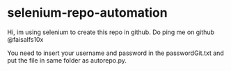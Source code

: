 # selenium-repo-automation
Hi, im using selenium to create this repo in github. Do ping me on github @faisalfs10x

You need to insert your username and password in the passwordGit.txt and put the file in same folder as autorepo.py.
